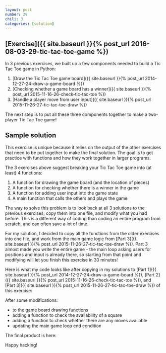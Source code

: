 ```yaml
---
layout: post
number: 29
chili: 3
categories: [solution]
---
```


## [Exercise]({{ site.baseurl }}{% post_url 2016-08-03-29-tic-tac-toe-game %})

In 3 previous exercises, we built up a few components needed to build a Tic Tac Toe game in Python:

1. [Draw the Tic Tac Toe game board]({{ site.baseurl }}{% post_url 2014-12-27-24-draw-a-game-board %})
2. [Checking whether a game board has a winner]({{ site.baseurl }}{% post_url 2015-11-16-26-check-tic-tac-toe %})
3. [Handle a player move from user input]({{ site.baseurl }}{% post_url 2015-11-26-27-tic-tac-toe-draw %})

The next step is to put all these three components together to make a two-player Tic Tac Toe game!

## Sample solution

This exercise is unique because it relies on the output of the other exercises that need to be put together to make the final solution. The goal is to get practice with functions and how they work together in larger programs.

The 3 exercises above suggest breaking your Tic Tac Toe game into (at least) 4 functions:

1. A function for drawing the game board (and the location of pieces)
2. A function for checking whether there is a winner in the game
3. A function for adding user input into the game state
4. A main function that calls the others and plays the game

The way to solve this problem is to look back at all 3 solutions to the previous exercises, copy them into one file, and modify what you had before. This is a different way of coding than coding an entire program from scratch, and can often save a lot of time.

For my solution, I decided to copy all the functions from the older exercises into one file, and work from the main game logic from [Part 3]({{ site.baseurl }}{% post_url 2015-11-26-27-tic-tac-toe-draw %}). Part 3 almost made you write the entire game - the main loop asking users for positions and input is already there, so starting from that point and modifying will let you finish this exercise in 30 minutes!

Here is what my code looks like after copying in my solutions to [Part 1]({{ site.baseurl }}{% post_url 2014-12-27-24-draw-a-game-board %}), [Part 2]({{ site.baseurl }}{% post_url 2015-11-16-26-check-tic-tac-toe %}), and [Part 3]({{ site.baseurl }}{% post_url 2015-11-26-27-tic-tac-toe-draw %}) of this exercise:

<script src="https://gist.github.com/mprat/8783e0b4b3eba243ca125a522f4e0ac9.js"></script>

After some modifications:

* to the game board drawing functions
* adding a function to check the availability of a square
* adding a function to check whether there are any moves available
* updating the main game loop end condition

The final product is here:

<script src="https://gist.github.com/mprat/921095c93cdaa4f0a8cfcc131f261f1d.js"></script>

Happy hacking!